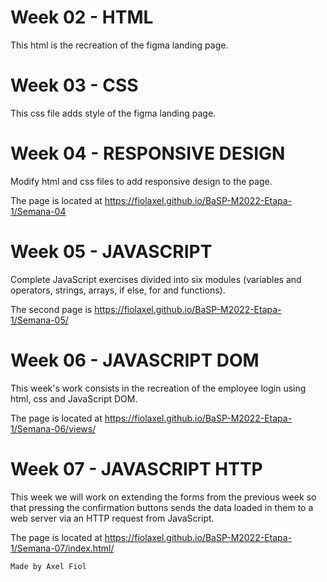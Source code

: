 # Week 02 - HTML
This html is the recreation of the figma landing page.

# Week 03 - CSS
This css file adds style of the figma landing page.

# Week 04 - RESPONSIVE DESIGN
Modify html and css files to add responsive design to the page.

The page is located at https://fiolaxel.github.io/BaSP-M2022-Etapa-1/Semana-04

# Week 05 - JAVASCRIPT
Complete JavaScript exercises divided into six modules (variables and operators, strings, arrays, if else, for and functions).

The second page is https://fiolaxel.github.io/BaSP-M2022-Etapa-1/Semana-05/

# Week 06 - JAVASCRIPT DOM

This week's work consists in the recreation of the employee login using html, css and JavaScript DOM.

The page is located at https://fiolaxel.github.io/BaSP-M2022-Etapa-1/Semana-06/views/

# Week 07 - JAVASCRIPT HTTP

This week we will work on extending the forms from the previous week so that pressing the confirmation buttons sends the data loaded in them to a web server via an HTTP request from JavaScript.

The page is located at https://fiolaxel.github.io/BaSP-M2022-Etapa-1/Semana-07/index.html/

```
Made by Axel Fiol
```
